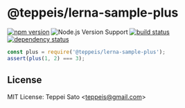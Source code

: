 @teppeis/lerna-sample-plus
====

[![npm version][npm-image]][npm-url]
![Node.js Version Support][node-version]
[![build status][travis-image]][travis-url]
[![dependency status][deps-image]][deps-url]

```javascript
const plus = require('@teppeis/lerna-sample-plus');
assert(plus(1, 2) === 3);
```

## License

MIT License: Teppei Sato &lt;teppeis@gmail.com&gt;

[npm-image]: https://img.shields.io/npm/v/@teppeis/lerna-sample-plus.svg
[npm-url]: https://npmjs.org/package/@teppeis/lerna-sample-plus
[npm-downloads-image]: https://img.shields.io/npm/dm/@teppeis/lerna-sample-plus.svg
[travis-image]: https://img.shields.io/travis/teppeis-sandbox/lerna-sample-plus/master.svg
[travis-url]: https://travis-ci.org/teppeis-sandbox/lerna-sample-plus
[deps-image]: https://img.shields.io/david/teppeis-sandbox/lerna-sample-plus.svg
[deps-url]: https://david-dm.org/teppeis-sandbox/lerna-sample-plus
[node-version]: https://img.shields.io/badge/Node.js%20support-v6-brightgreen.svg
[coverage-image]: https://img.shields.io/coveralls/teppeis-sandbox/lerna-sample-plus/master.svg
[coverage-url]: https://coveralls.io/github/teppeis-sandbox/lerna-sample-plus?branch=master
[license]: https://img.shields.io/npm/l/@teppeis/lerna-sample-plus.svg
